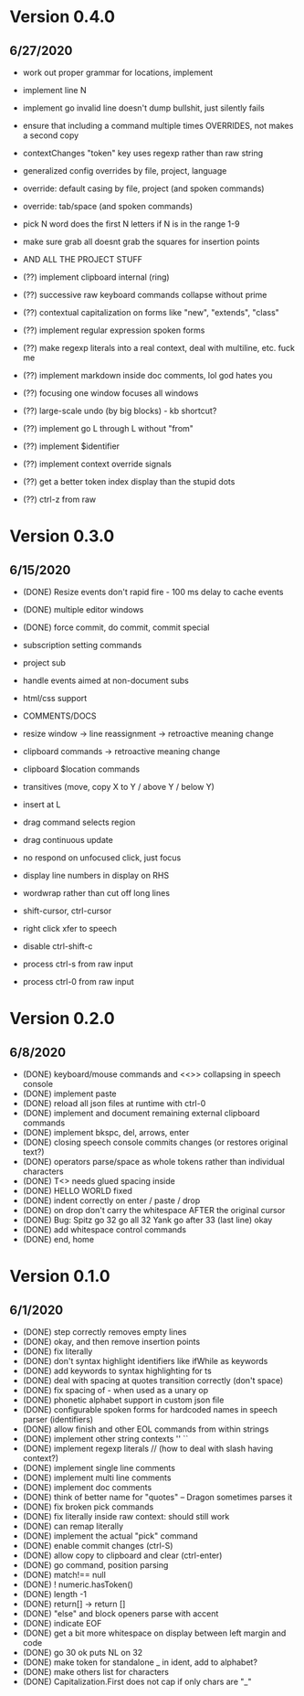 
# Version 0.4.0
## 6/27/2020

- work out proper grammar for locations, implement
- implement line N
- implement go invalid line doesn't dump bullshit, just silently fails

- ensure that including a command multiple times OVERRIDES, not makes a second copy
- contextChanges "token" key uses regexp rather than raw string

- generalized config overrides by file, project, language
- override: default casing by file, project (and spoken commands)
- override: tab/space (and spoken commands)
- pick N word does the first N letters if N is in the range 1-9
- make sure grab all doesnt grab the squares for insertion points

- AND ALL THE PROJECT STUFF

- (??) implement clipboard internal (ring)
- (??) successive raw keyboard commands collapse without prime
- (??) contextual capitalization on forms like "new", "extends", "class"
- (??) implement regular expression spoken forms
- (??) make regexp literals into a real context, deal with multiline, etc. fuck me
- (??) implement markdown inside doc comments, lol god hates you
- (??) focusing one window focuses all windows
- (??) large-scale undo (by big blocks) - kb shortcut?
- (??) implement go L through L without "from"
- (??) implement $identifier
- (??) implement context override signals
- (??) get a better token index display than the stupid dots
- (??) ctrl-z from raw


# Version 0.3.0
## 6/15/2020

- (DONE)  Resize events don't rapid fire - 100 ms delay to cache events
- (DONE)  multiple editor windows
- (DONE)  force commit, do commit, commit special

- subscription setting commands
- project sub
- handle events aimed at non-document subs

- html/css support
- COMMENTS/DOCS

- resize window -> line reassignment -> retroactive meaning change
- clipboard commands -> retroactive meaning change

- clipboard $location commands
- transitives (move, copy X to Y / above Y / below Y)
- insert at L

- drag command selects region
- drag continuous update

- no respond on unfocused click, just focus
- display line numbers in display on RHS
- wordwrap rather than cut off long lines

- shift-cursor, ctrl-cursor
- right click xfer to speech
- disable ctrl-shift-c
- process ctrl-s from raw input
- process ctrl-0 from raw input





# Version 0.2.0
## 6/8/2020

- (DONE)  keyboard/mouse commands and <<>> collapsing in speech console
- (DONE)  implement paste
- (DONE)  reload all json files at runtime with ctrl-0
- (DONE)  implement and document remaining external clipboard commands
- (DONE)  implement bkspc, del, arrows, enter
- (DONE)  closing speech console commits changes (or restores original text?)
- (DONE)  operators parse/space as whole tokens rather than individual characters
- (DONE)  T<> needs glued spacing inside
- (DONE)  HELLO WORLD fixed
- (DONE)  indent correctly on enter / paste / drop
- (DONE)  on drop don't carry the whitespace AFTER the original cursor
- (DONE)  Bug:  Spitz go 32 go all 32 Yank go after 33 (last line) okay
- (DONE)  add whitespace control commands
- (DONE)  end, home


# Version 0.1.0
## 6/1/2020

- (DONE)  step correctly removes empty lines
- (DONE)  okay, and then remove insertion points
- (DONE)  fix literally
- (DONE)  don't syntax highlight identifiers like ifWhile as keywords
- (DONE)  add keywords to syntax highlighting for ts
- (DONE)  deal with spacing at quotes transition correctly (don't space)
- (DONE)  fix spacing of - when used as a unary op
- (DONE)  phonetic alphabet support in custom json file
- (DONE)  configurable spoken forms for hardcoded names in speech parser (identifiers)
- (DONE)  allow finish and other EOL commands from within strings
- (DONE)  implement other string contexts '' ``
- (DONE)  implement regexp literals // (how to deal with slash having context?)
- (DONE)  implement single line comments
- (DONE)  implement multi line comments
- (DONE)  implement doc comments
- (DONE)  think of better name for "quotes" – Dragon sometimes parses it
- (DONE)  fix broken pick commands
- (DONE)  fix literally inside raw context: should still work
- (DONE)  can remap literally
- (DONE)  implement the actual "pick" command
- (DONE)  enable commit changes (ctrl-S)
- (DONE)  allow copy to clipboard and clear (ctrl-enter)
- (DONE)  go command, position parsing
- (DONE)  match!== null
- (DONE)  ! numeric.hasToken()
- (DONE)  length -1
- (DONE)  return[] -> return []
- (DONE)  "else" and block openers parse with accent
- (DONE)  indicate EOF
- (DONE)  get a bit more whitespace on display between left margin and code
- (DONE)  go 30 ok puts NL on 32
- (DONE)  make token for standalone _ in ident, add to alphabet?
- (DONE)  make others list for characters
- (DONE)  Capitalization.First does not cap if only chars are "_" 


